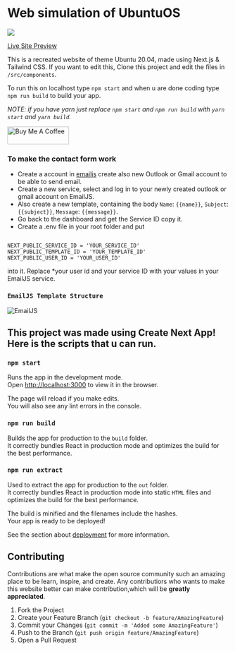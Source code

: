 # Web simulation of UbuntuOS

![](https://media.licdn.com/dms/image/C562DAQFjprpK3CS5CQ/profile-treasury-image-shrink_800_800/0/1675446558156?e=1678903200&v=beta&t=XXJ0wh6tvL1tKTer7gniBmRevAQaKU5g9YRBb4ArZLE)

<a href="https://ubuntuos.pages.dev/" target="_blank" style="background: #fff !important; height: 40px !important;width: 140px !important;">Live Site Preview</a>

This is a recreated website of theme Ubuntu 20.04, made using Next.js & Tailwind CSS.
If you want to edit this, Clone this project and edit the files in `/src/components`.

To run this on localhost
type `npm start` and when u are done coding type `npm run build` to build your app.

_NOTE: if you have yarn just replace `npm start` and `npm run build` with `yarn start` and `yarn build`._

<a href="https://www.buymeacoffee.com/lalshubham" target="_blank"><img src="https://cdn.buymeacoffee.com/buttons/v2/default-yellow.png" alt="Buy Me A Coffee" style="height: 40px !important;width: 140px !important;" ></a>

### To make the contact form work

- Create a account in [emailjs](https://www.emailjs.com/) create also new Outlook or Gmail account to be able
  to send email.
- Create a new service, select and log in to your newly created outlook or gmail account on EmailJS.
- Also create a new template, containing the body `Name`: `{{name}}`, `Subject`: `{{subject}}`, `Message`: `{{message}}`.
- Go back to the dashboard and get the Service ID copy it.
- Create a .env file in your root folder and put

```

NEXT_PUBLIC_SERVICE_ID = 'YOUR_SERVICE_ID'
NEXT_PUBLIC_TEMPLATE_ID = 'YOUR_TEMPLATE_ID'
NEXT_PUBLIC_USER_ID = 'YOUR_USER_ID'

```

into it. Replace \*your user id and your service ID with your values in your EmailJS service.
### `EmailJS Template Structure`
![EmailJS](https://user-images.githubusercontent.com/111045472/213639218-5226d9de-8b11-4a66-a4b6-d1b03a8ffac2.png)

## This project was made using Create Next App! Here is the scripts that u can run.

### `npm start`

Runs the app in the development mode.\
Open [http://localhost:3000](http://localhost:3000) to view it in the browser.

The page will reload if you make edits.\
You will also see any lint errors in the console.

### `npm run build`

Builds the app for production to the `build` folder.\
It correctly bundles React in production mode and optimizes the build for the best performance.


### `npm run extract`

Used to extract the app for production to the `out` folder.\
It correctly bundles React in production mode into static `HTML` files and optimizes the build for the best performance.

The build is minified and the filenames include the hashes.\
Your app is ready to be deployed!

See the section about [deployment](https://facebook.github.io/create-react-app/docs/deployment) for more information.

## Contributing

Contributions are what make the open source community such an amazing place to be learn, inspire, and create. Any contributiors who wants to make this website better can make contribution,which will be **greatly appreciated**.

1. Fork the Project
2. Create your Feature Branch (`git checkout -b feature/AmazingFeature`)
3. Commit your Changes (`git commit -m 'Added some AmazingFeature'`)
4. Push to the Branch (`git push origin feature/AmazingFeature`)
5. Open a Pull Request
